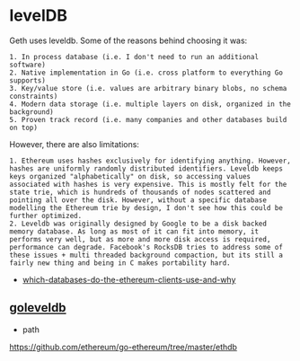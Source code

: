 # levelDB

Geth uses leveldb. Some of the reasons behind choosing it was:

    1. In process database (i.e. I don't need to run an additional software)
    2. Native implementation in Go (i.e. cross platform to everything Go supports)
    3. Key/value store (i.e. values are arbitrary binary blobs, no schema constraints)
    4. Modern data storage (i.e. multiple layers on disk, organized in the background)
    5. Proven track record (i.e. many companies and other databases build on top)

However, there are also limitations:

    1. Ethereum uses hashes exclusively for identifying anything. However, hashes are uniformly randomly distributed identifiers. Leveldb keeps keys organized "alphabetically" on disk, so accessing values associated with hashes is very expensive. This is mostly felt for the state trie, which is hundreds of thousands of nodes scattered and pointing all over the disk. However, without a specific database modelling the Ethereum trie by design, I don't see how this could be further optimized.
    2. Leveldb was originally designed by Google to be a disk backed memory database. As long as most of it can fit into memory, it performs very well, but as more and more disk access is required, performance can degrade. Facebook's RocksDB tries to address some of these issues + multi threaded background compaction, but its still a fairly new thing and being in C makes portability hard.

- [which-databases-do-the-ethereum-clients-use-and-why](https://ethereum.stackexchange.com/questions/824/which-databases-do-the-ethereum-clients-use-and-why)

## [goleveldb](https://github.com/syndtr/goleveldb)

- path

 https://github.com/ethereum/go-ethereum/tree/master/ethdb